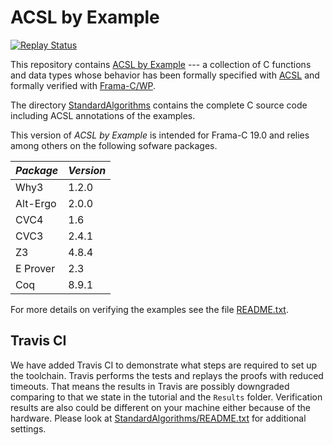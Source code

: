 

# ACSL by Example
[![Replay Status](https://travis-ci.org/fraunhoferfokus/acsl-by-example.svg?branch=master)](https://travis-ci.org/fraunhoferfokus/acsl-by-example)

This repository contains
[ACSL by Example](https://github.com/fraunhoferfokus/acsl-by-example/blob/master/ACSL-by-Example.pdf)
--- a collection of C functions and data types whose
behavior has been formally specified
with [ACSL](https://frama-c.com/acsl.html) and formally verified with [Frama-C/WP](https://frama-c.com/wp.html).

The directory
[StandardAlgorithms](https://github.com/fraunhoferfokus/acsl-by-example/tree/master/StandardAlgorithms)
contains the complete C source code including ACSL annotations of the examples.

This version of *ACSL by Example* is intended for
Frama-C 19.0 and relies among others on the following sofware packages.

*Package* | *Version*
--------- | ---------
 Why3     | 1.2.0
 Alt-Ergo | 2.0.0
 CVC4     | 1.6
 CVC3     | 2.4.1
 Z3       | 4.8.4
 E Prover | 2.3
 Coq      | 8.9.1

For more details on verifying the examples see the file [README.txt](https://github.com/fraunhoferfokus/acsl-by-example/blob/master/StandardAlgorithms/README.txt).

## Travis CI

We have added Travis CI to demonstrate what steps are required to set up the toolchain. Travis performs the tests and replays the proofs with reduced timeouts. That means the results in Travis are possibly downgraded comparing to that we state in the tutorial and the `Results` folder. Verification results are also could be different on your machine either because of the hardware. Please look at [StandardAlgorithms/README.txt](StandardAlgorithms/README.txt) for additional settings.
